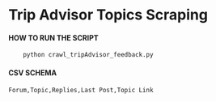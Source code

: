 # Trip Advisor Topics Scraping

#### HOW TO RUN THE SCRIPT
    
        python crawl_tripAdvisor_feedback.py
        
#### CSV SCHEMA
    Forum,Topic,Replies,Last Post,Topic Link
